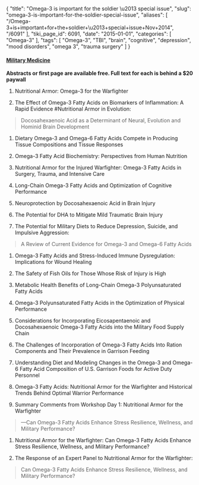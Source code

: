 {
    "title": "Omega-3 is important for the soldier \u2013 special issue",
    "slug": "omega-3-is-important-for-the-soldier-special-issue",
    "aliases": [
        "/Omega-3+is+important+for+the+soldier+\u2013+special+issue+Nov+2014",
        "/6091"
    ],
    "tiki_page_id": 6091,
    "date": "2015-01-01",
    "categories": [
        "Omega-3"
    ],
    "tags": [
        "Omega-3",
        "TBI",
        "brain",
        "cognitive",
        "depression",
        "mood disorders",
        "omega 3",
        "trauma surgery"
    ]
}


#### [Military Medicine ](http://publications.amsus.org/toc/milmed/179/11S)

 **Abstracts or first page are available free. Full text for each is behind a $20 paywall** 

1. Nutritional Armor: Omega-3 for the Warfighter

1. The Effect of Omega-3 Fatty Acids on Biomarkers of Inflammation: A Rapid Evidence #Nutritional Armor in Evolution: 

> Docosahexaenoic Acid as a Determinant of Neural, Evolution and Hominid Brain Development

1. Dietary Omega-3 and Omega-6 Fatty Acids Compete in Producing Tissue Compositions and Tissue Responses

1. Omega-3 Fatty Acid Biochemistry: Perspectives from Human Nutrition

1. Nutritional Armor for the Injured Warfighter: Omega-3 Fatty Acids in Surgery, Trauma, and Intensive Care

1. Long-Chain Omega-3 Fatty Acids and Optimization of Cognitive Performance

1. Neuroprotection by Docosahexaenoic Acid in Brain Injury

1. The Potential for DHA to Mitigate Mild Traumatic Brain Injury

1. The Potential for Military Diets to Reduce Depression, Suicide, and Impulsive Aggression:

> A Review of Current Evidence for Omega-3 and Omega-6 Fatty Acids

1. Omega-3 Fatty Acids and Stress-Induced Immune Dysregulation: Implications for Wound Healing

1. The Safety of Fish Oils for Those Whose Risk of Injury is High

1. Metabolic Health Benefits of Long-Chain Omega-3 Polyunsaturated Fatty Acids

1. Omega-3 Polyunsaturated Fatty Acids in the Optimization of Physical Performance

1. Considerations for Incorporating Eicosapentaenoic and Docosahexaenoic Omega-3 Fatty Acids into the Military Food Supply Chain

1. The Challenges of Incorporation of Omega-3 Fatty Acids Into Ration Components and Their Prevalence in Garrison Feeding

1. Understanding Diet and Modeling Changes in the Omega-3 and Omega-6 Fatty Acid Composition of U.S. Garrison Foods for Active Duty Personnel

1. Omega-3 Fatty Acids: Nutritional Armor for the Warfighter and Historical Trends Behind Optimal Warrior Performance

1. Summary Comments from Workshop Day 1: Nutritional Armor for the Warfighter

> —Can Omega-3 Fatty Acids Enhance Stress Resilience, Wellness, and Military Performance?

1. Nutritional Armor for the Warfighter: Can Omega-3 Fatty Acids Enhance Stress Resilience, Wellness, and Military Performance?

1. The Response of an Expert Panel to Nutritional Armor for the Warfighter: 

> Can Omega-3 Fatty Acids Enhance Stress Resilience, Wellness, and Military Performance?